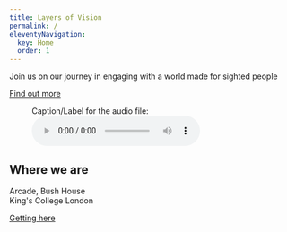 ```yaml
---
title: Layers of Vision
permalink: /
eleventyNavigation:
  key: Home
  order: 1
---
```


<div class="intro">Join us on our journey in engaging with a world made for sighted people</div>

<a class="button" href="#">Find out more</a>

<!-- Audio block -->
<figure>
  <figcaption>Caption/Label for the audio file:</figcaption>
  <audio controls src="/media/file.mp3">
    <a href="/media/file.mp3"> Download audio </a>
  </audio>
</figure>

<h2>Where we are</h2>

<p>Arcade, Bush House<br>
King's College London</p>

<a class="button" href="#">Getting here</a>
